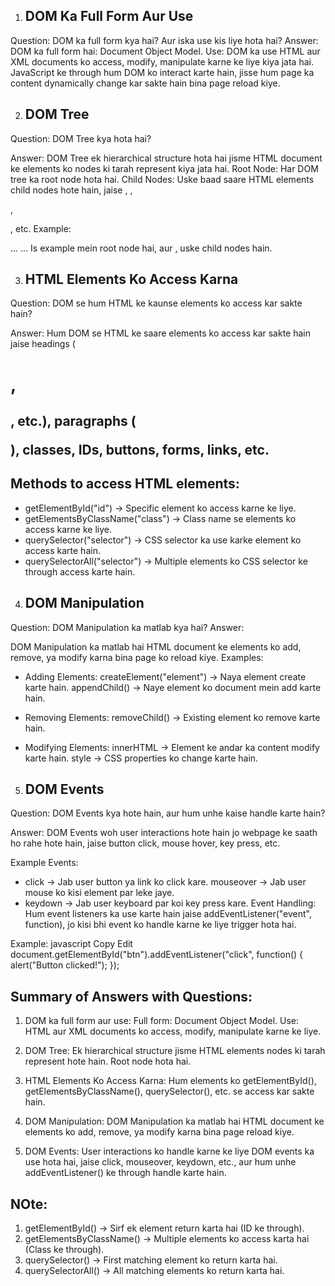 1. ## DOM Ka Full Form Aur Use
Question: DOM ka full form kya hai? Aur iska use kis liye hota hai?
Answer:
DOM ka full form hai: Document Object Model.
Use: DOM ka use HTML aur XML documents ko access, modify, manipulate karne ke liye kiya jata hai. JavaScript ke through hum DOM ko interact karte hain, jisse hum page ka content dynamically change kar sakte hain bina page reload kiye.

2. ## DOM Tree
Question: DOM Tree kya hota hai?

Answer:
DOM Tree ek hierarchical structure hota hai jisme HTML document ke elements ko nodes ki tarah represent kiya jata hai.
Root Node: Har DOM tree ka root node <html> hota hai.
Child Nodes: Uske baad saare HTML elements child nodes hote hain, jaise <head>, <body>, <div>, <p>, etc.
Example:

<html>  
  <head>...</head>  
  <body>...</body>  
</html>
Is example mein <html> root node hai, aur <head>, <body> uske child nodes hain.


3. ## HTML Elements Ko Access Karna
Question: DOM se hum HTML ke kaunse elements ko access kar sakte hain?

Answer:
Hum DOM se HTML ke saare elements ko access kar sakte hain jaise headings (<h1>, <h2>, etc.), paragraphs (<p>), classes, IDs, buttons, forms, links, etc.

## Methods to access HTML elements:
+ getElementById("id") → Specific element ko access karne ke liye.
+ getElementsByClassName("class") → Class name se elements ko access karne ke liye.
+ querySelector("selector") → CSS selector ka use karke element ko access karte hain.
+ querySelectorAll("selector") → Multiple elements ko CSS selector ke through access karte hain.


4. ## DOM Manipulation
Question: DOM Manipulation ka matlab kya hai?
Answer:

DOM Manipulation ka matlab hai HTML document ke elements ko add, remove, ya modify karna bina page ko reload kiye.
Examples:

+ Adding Elements:
createElement("element") → Naya element create karte hain.
appendChild() → Naye element ko document mein add karte hain.

+ Removing Elements:
removeChild() → Existing element ko remove karte hain.

+ Modifying Elements:
innerHTML → Element ke andar ka content modify karte hain.
style → CSS properties ko change karte hain.



5. ## DOM Events
Question: DOM Events kya hote hain, aur hum unhe kaise handle karte hain?

Answer:
DOM Events woh user interactions hote hain jo webpage ke saath ho rahe hote hain, jaise button click, mouse hover, key press, etc.

Example Events:

+ click → Jab user button ya link ko click kare.
mouseover → Jab user mouse ko kisi element par leke jaye.
+ keydown → Jab user keyboard par koi key press kare.
Event Handling:
Hum event listeners ka use karte hain jaise addEventListener("event", function), jo kisi bhi event ko handle karne ke liye trigger hota hai.

Example:
javascript
Copy
Edit
document.getElementById("btn").addEventListener("click", function() {
    alert("Button clicked!");
});


## Summary of Answers with Questions:

1. DOM ka full form aur use:
Full form: Document Object Model.
Use: HTML aur XML documents ko access, modify, manipulate karne ke liye.

2. DOM Tree:
Ek hierarchical structure jisme HTML elements nodes ki tarah represent hote hain. Root node <html> hota hai.

3. HTML Elements Ko Access Karna:
Hum elements ko getElementById(), getElementsByClassName(), querySelector(), etc. se access kar sakte hain.

4. DOM Manipulation:
DOM Manipulation ka matlab hai HTML document ke elements ko add, remove, ya modify karna bina page reload kiye.

5. DOM Events:
User interactions ko handle karne ke liye DOM events ka use hota hai, jaise click, mouseover, keydown, etc., aur hum unhe addEventListener() ke through handle karte hain.



## NOte:

1. getElementById() → Sirf ek element return karta hai (ID ke through).
2. getElementsByClassName() → Multiple elements ko access karta hai (Class ke through).
3. querySelector() → First matching element ko return karta hai.
4. querySelectorAll() → All matching elements ko return karta hai.